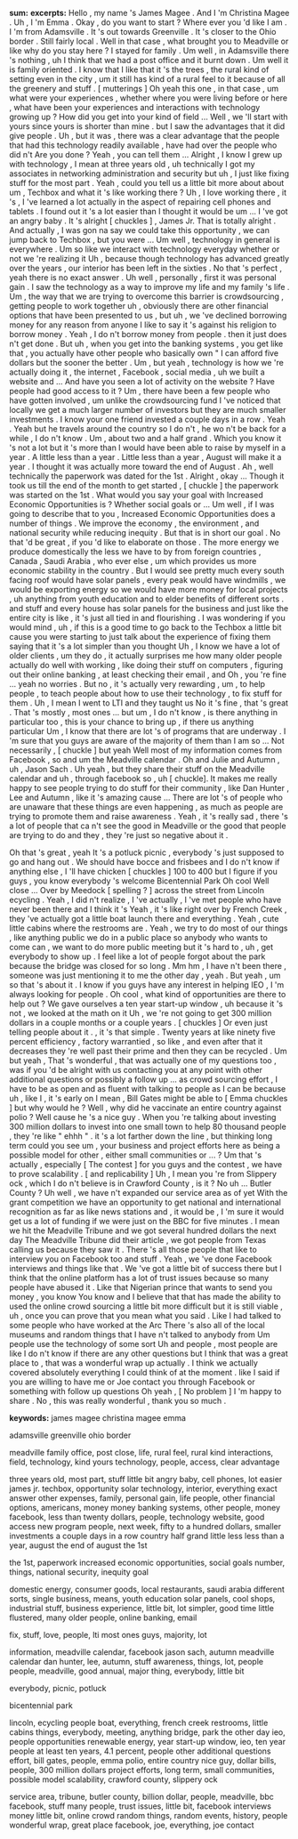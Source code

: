 **sum:**
**excerpts:**
Hello , my name 's James Magee .
And I 'm Christina Magee .
Uh , I 'm Emma .
Okay , do you want to start ? Where ever you 'd like
I am .
I 'm from Adamsville .
It 's out towards Greenville .
It 's closer to the Ohio border .
Still fairly local .
Well in that case , what brought you to Meadville or like why do you stay here ?
I stayed for family .
Um well , in Adamsville there 's nothing , uh I think that we had a post office and it burnt down .
Um well it is family oriented . I know that I like that it 's the trees , the rural kind of setting even in the city , um it still has kind of a rural feel to it because of all the greenery and stuff .
[ mutterings ] Oh yeah this one , in that case , um what were your experiences , whether where you were living before or here , what have been your experiences and interactions with technology growing up ? How did you get into your kind of field ...
Well , we 'll start with yours since yours is shorter than mine .
but I saw the advantages that it did give people . Uh , but it was , there was a clear advantage that the people that had this technology readily available , have had over the people who did n't
Are you done ?
Yeah , you can tell them ...
Alright , I know I grew up with technology , I mean at three years old , uh technically I got my associates in networking administration and security but uh , I just like fixing stuff for the most part .
Yeah , could you tell us a little bit more about about um , Techbox and what it 's like working there ?
Uh , I love working there , it 's , I 've learned a lot actually in the aspect of repairing cell phones and tablets . I found out it 's a lot easier than I thought it would be um ... I 've got an angry baby .
It 's alright [ chuckles ] , James Jr.
That is totally alright . And actually , I was gon na say we could take this opportunity , we can jump back to Techbox , but you were ...
Um well , technology in general is everywhere . Um so like we interact with technology everyday whether or not we 're realizing it Uh , because though technology has advanced greatly over the years , our interior has been left in the sixties .
No that 's perfect , yeah there is no exact answer .
Uh well , personally , first it was personal gain . I saw the technology as a way to improve my life and my family 's life .
Um , the way that we are trying to overcome this barrier is crowdsourcing , getting people to work together uh , obviously there are other financial options that have been presented to us , but uh , we 've declined borrowing money for any reason from anyone
I like to say it 's against his religion to borrow money .
Yeah , I do n't borrow money from people . then it just does n't get done . But uh , when you get into the banking systems , you get like that , you actually have other people who basically own
" I can afford five dollars but the sooner the better . Um , but yeah , technology is how we 're actually doing it , the internet , Facebook , social media , uh we built a website and ...
And have you seen a lot of activity on the website ? Have people had good access to it ?
Um , there have been a few people who have gotten involved , um unlike the crowdsourcing fund I 've noticed that locally we get a much larger number of investors but they are much smaller investments .
I know your one friend invested a couple days in a row .
Yeah . Yeah but he travels around the country so I do n't , he wo n't be back for a while , I do n't know .
Um , about two and a half grand . Which you know it 's not a lot but it 's more than I would have been able to raise by myself in a year .
A little less than a year .
Little less than a year , August will make it a year .
I thought it was actually more toward the end of August .
Ah , well technically the paperwork was dated for the 1st .
Alright , okay ...
Though it took us till the end of the month to get started , [ chuckle ] the paperwork was started on the 1st .
What would you say your goal with Increased Economic Opportunities is ? Whether social goals or ...
Um well , if I was going to describe that to you , Increased Economic Opportunities does a number of things . We improve the economy , the environment , and national security while reducing inequity .
But that is in short our goal .
No that 'd be great , if you 'd like to elaborate on those .
The more energy we produce domestically the less we have to by from foreign countries , Canada , Saudi Arabia , who ever else , um which provides us more economic stability in the country .
But I would see pretty much every south facing roof would have solar panels , every peak would have windmills , we would be exporting energy so we would have more money for local projects , uh anything from youth education and to elder benefits of different sorts .
and stuff and every house has solar panels for the business and just like the entire city is like , it 's just all tied in and flourishing .
I was wondering if you would mind , uh , if this is a good time to go back to the Techbox a little bit cause you were starting to just talk about the experience of fixing them saying that it 's a lot simpler than you thought
Uh , I know we have a lot of older clients , um they do , it actually surprises me how many older people actually do well with working , like doing their stuff on computers , figuring out their online banking , at least checking their email , and
Oh , you 're fine ... yeah no worries .
But no , it 's actually very rewarding , um , to help people , to teach people about how to use their technology , to fix stuff for them . Uh , I mean I went to LTI and they taught us
No it 's fine , that 's great . That 's mostly , most ones ... but um , I do n't know , is there anything in particular too , this is your chance to bring up , if there us anything particular
Um , I know that there are lot 's of programs that are underway . I 'm sure that you guys are aware of the majority of them than I am so ...
Not necessarily ,   [ chuckle ] but yeah
Well most of my information comes from Facebook , so and um the Meadville calendar .
Oh and Julie and Autumn , uh , Jason Sach .
Uh yeah , but they share their stuff on the Meadville calendar and uh , through facebook so , uh [ chuckle].
It makes me really happy to see people trying to do stuff for their community , like Dan Hunter , Lee and Autumn , like it 's amazing cause ...
There are lot 's of people who are unaware that these things are even happening , as much as people are trying to promote them and raise awareness .
Yeah , it 's really sad , there 's a lot of people that ca n't see the good in Meadville or the good that people are trying to do and they , they 're just so negative about it .

Oh that 's great , yeah
It 's a potluck picnic , everybody 's just supposed to go and hang out . We should have bocce and frisbees and I do n't know if anything else , I 'll have chicken [ chuckles ]
100 to 400 but I figure if you guys , you know everybody 's welcome
Bicentennial Park
Oh cool
Well close ...
Over by Meedock [ spelling ? ] across the street from Lincoln ecycling .
Yeah , I did n't realize , I 've actually , I 've met people who have never been there and I think it 's
Yeah , it 's like right over by French Creek , they 've actually got a little boat launch there and everything .
Yeah , cute little cabins where the restrooms are .
Yeah , we try to do most of our things , like anything public we do in a public place so anybody who wants to come can , we want to do more public meeting but it 's hard to , uh , get everybody to show up .
I feel like a lot of people forgot about the park because the bridge was closed for so long .
Mm hm , I have n't been there , someone was just mentioning it to me the other day , yeah .
But yeah , um so that 's about it . I know if you guys have any interest in helping IEO , I 'm always looking for people .
Oh cool , what kind of opportunities are there to help out ?
We gave ourselves a ten year start-up window , uh because it 's not , we looked at the math on it Uh , we 're not going to get 300 million dollars in a couple months or a couple years . [ chuckles ]
Or even just telling people about it .
, it 's that simple . Twenty years at like ninety five percent efficiency , factory warrantied , so like , and even after that it decreases they 're well past their prime and then they can be recycled . Um but yeah ,
That 's wonderful , that was actually one of my questions too , was if you 'd be alright with us contacting you at any point with other additional questions or possibly a follow up ...
as crowd sourcing effort , I have to be as open and as fluent with talking to people as I can be because uh , like I , it 's early on I mean , Bill Gates might be able to [ Emma chuckles ] but why would he ?
Well , why did he vaccinate an entire country against polio ?
Well cause he 's a nice guy . When you 're talking about investing 300 million dollars to invest into one small town to help 80 thousand people , they 're like " ehhh " .
it 's a lot farther down the line , but thinking long term could you see um , your business and project efforts here as being a possible model for other , either small communities or ... ?
Um that 's actually , especially [ The contest ] for you guys and the contest , we have to prove scalability . [ and replicability ] Uh , I mean you 're from Slippery ock , which I do n't believe is in Crawford County , is it ?
No uh ...
Butler County ? Uh well , we have n't expanded our service area as of yet With the grant competition we have an opportunity to get national and international recognition as far as like news stations and , it would be , I 'm sure it would get us a lot of funding if we were just on the BBC for five minutes . I mean we hit the Meadville Tribune and we got several hundred dollars the next day The Meadville Tribune did their article , we got people from Texas calling us because they saw it .
There 's all those people that like to interview you on Facebook too and stuff .
Yeah , we 've done Facebook interviews and things like that . We 've got a little bit of success there but I think that the online platform has a lot of trust issues because so many people have abused it .
Like that Nigerian prince that wants to send you money , you know
You know and I believe that that has made the ability to used the online crowd sourcing a little bit more difficult but it is still viable , uh , once you can prove that you mean what you said .
Like I had talked to some people who have worked at the Arc There 's also all of the local museums and random things that I have n't talked to anybody from Um people use the technology of some sort Uh and people , most people are like
I do n't know if there are any other questions but I think that was a great place to , that was a wonderful wrap up actually .
I think we actually covered absolutely everything I could think of at the moment . like I said if you are willing to have me or Joe contact you through Facebook or something with follow up questions
Oh yeah , [ No problem ] I 'm happy to share .
No , this was really wonderful , thank you so much .

**keywords:**
james magee
christina magee
emma


adamsville
greenville
ohio border

meadville
family
office, post
close, life, rural feel, rural kind
interactions, field, technology, kind
yours
technology, people, access, clear advantage


three years old, most part, stuff
little bit
angry baby, cell phones, lot easier
james jr.
techbox, opportunity
solar technology, interior, everything
exact answer
other expenses, family, personal gain, life
people, other financial options, americans, money
money
banking systems, other people, money
facebook, less than twenty dollars, people, technology
website, good access
new program people, next week, fifty to a hundred dollars, smaller investments
a couple days in a row
country
half grand
little less
less than a year, august
the end of august
the 1st

the 1st, paperwork
increased economic opportunities, social goals
number, things, national security, inequity
goal

domestic energy, consumer goods, local restaurants, saudi arabia
different sorts, single business, means, youth education
solar panels, cool shops, industrial stuff, business
experience, little bit, lot simpler, good time
little flustered, many older people, online banking, email

fix, stuff, love, people, lti
most ones
guys, majority, lot

information, meadville calendar, facebook
jason sach, autumn
meadville calendar
dan hunter, lee, autumn, stuff
awareness, things, lot, people
people, meadville, good
annual, major thing, everybody, little bit

everybody, picnic, potluck

bicentennial park


lincoln, ecycling
people
boat, everything, french creek
restrooms, little cabins
things, everybody, meeting, anything
bridge, park
the other day
ieo, people
opportunities
renewable energy, year start-up window, ieo, ten year
people
at least ten years, 4.1 percent, people
other additional questions
effort, bill gates, people, emma
polio, entire country
nice guy, dollar bills, people, 300 million dollars
project efforts, long term, small communities, possible model
scalability, crawford county, slippery ock

service area, tribune, butler county, billion dollar, people, meadville, bbc
facebook, stuff
many people, trust issues, little bit, facebook interviews
money
little bit, online crowd
random things, random events, history, people
wonderful wrap, great place
facebook, joe, everything, joe contact



